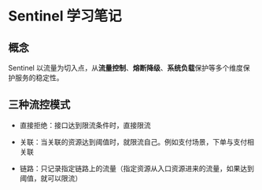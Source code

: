 # Sentinel 学习笔记

## 概念

Sentinel 以流量为切入点，从**流量控制**、**熔断降级**、**系统负载**保护等多个维度保护服务的稳定性。

## 三种流控模式

- 直接拒绝：接口达到限流条件时，直接限流

- 关联：当关联的资源达到阈值时，就限流自己。例如支付场景，下单与支付相关联

- 链路：只记录指定链路上的流量（指定资源从入口资源进来的流量，如果达到阈值，就可以限流）
